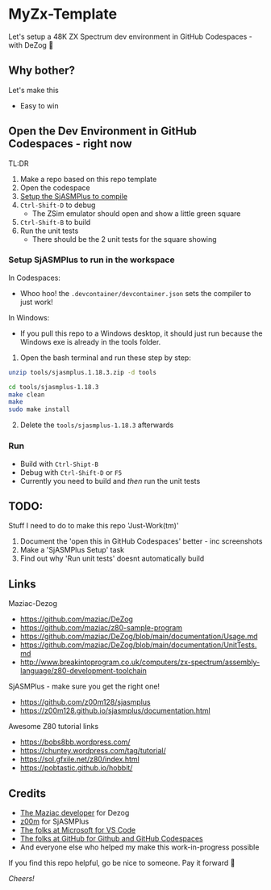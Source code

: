 # MyZx-Template

Let's setup a 48K ZX Spectrum dev environment in GitHub Codespaces - with DeZog 🧮

## Why bother?

Let's make this

- Easy to win

## Open the Dev Environment in GitHub Codespaces - right now

TL:DR

1. Make a repo based on this repo template
2. Open the codespace
3. [Setup the SjASMPlus to compile](#setup-sjasmplus-to-run-in-the-workspace)
4. `Ctrl-Shift-D` to debug
   - The ZSim emulator should open and show a little green square
6. `Ctrl-Shift-B` to build
7. Run the unit tests
   - There should be the 2 unit tests for the square showing

### Setup SjASMPlus to run in the workspace

In Codespaces:

- Whoo hoo! the `.devcontainer/devcontainer.json` sets the compiler to just work!

In Windows:

- If you pull this repo to a Windows desktop, it should just run because the Windows exe is already in the tools folder.


1. Open the bash terminal and run these step by step:
  ```bash
  unzip tools/sjasmplus.1.18.3.zip -d tools

  cd tools/sjasmplus-1.18.3
  make clean
  make
  sudo make install
  ```
2. Delete the `tools/sjasmplus-1.18.3` afterwards

### Run

- Build with `Ctrl-Shipt-B`
- Debug with `Ctrl-Shift-D` or `F5`
- Currently you need to build and _then_ run the unit tests

## TODO: 

Stuff I need to do to make this repo 'Just-Work(tm)'

1. Document the 'open this in GitHub Codespaces' better - inc screenshots
2. Make a 'SjASMPlus Setup' task
3. Find out why 'Run unit tests' doesnt automatically build

## Links

Maziac-Dezog

- https://github.com/maziac/DeZog
- https://github.com/maziac/z80-sample-program
- https://github.com/maziac/DeZog/blob/main/documentation/Usage.md
- https://github.com/maziac/DeZog/blob/main/documentation/UnitTests.md
- http://www.breakintoprogram.co.uk/computers/zx-spectrum/assembly-language/z80-development-toolchain

SjASMPlus - make sure you get the right one!

- https://github.com/z00m128/sjasmplus
- https://z00m128.github.io/sjasmplus/documentation.html

Awesome Z80 tutorial links

- https://bobs8bb.wordpress.com/
- https://chuntey.wordpress.com/tag/tutorial/
- https://sol.gfxile.net/z80/index.html
- https://pobtastic.github.io/hobbit/

## Credits

- [The Maziac developer](https://marketplace.visualstudio.com/publishers/maziac) for Dezog
- [z00m](https://z00m.speccy.cz) for SjASMPlus
- [The folks at Microsoft for VS Code](https://code.visualstudio.com/)
- [The folks at GitHub for Github and GitHub Codespaces](https://github.com/features/codespaces)
- And everyone else who helped my make this work-in-progress possible

If you find this repo helpful, go be nice to someone. Pay it forward 🙂

_Cheers!_
